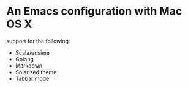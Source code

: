 # An Emacs configuration with Mac OS X

support for the following:

- Scala/ensime
- Golang
- Markdown
- Solarized theme
- Tabbar mode
